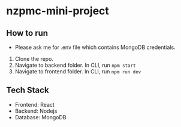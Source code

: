 # nzpmc-mini-project

## How to run
- Please ask me for .env file which contains MongoDB credentials.
1. Clone the repo.
2. Navigate to backend folder. In CLI, run `npm start`
3. Navigate to frontend folder. In CLI, run `npm run dev`

## Tech Stack
- Frontend: React
- Backend: Nodejs
- Database: MongoDB
